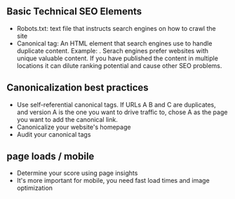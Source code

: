 ## Basic Technical SEO Elements
- Robots.txt: text file that instructs search engines on how to crawl the site
- Canonical tag: An HTML element that search engines use to handle duplicate content. Example: <link rel="canonical" href="https://webmeau.ca"/>. Serach engines prefer websites with unique valuable content. If you have published the content in multiple locations it can dilute ranking potential and cause other SEO problems.

## Canonicalization best practices
- Use self-referential canonical tags. If URLs A B and C are duplicates, and version A is the one you want to drive traffic to, chose A as the page you want to add the canonical link.
- Canonicalize your website's homepage
- Audit your canonical tags

## page loads / mobile
- Determine your score using page insights 
- It's more important for mobile, you need fast load times and image optimization